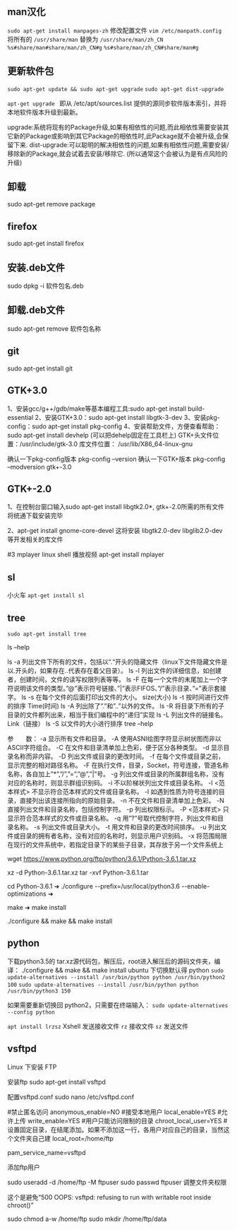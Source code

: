 ## man汉化
`sudo apt-get install manpages-zh`
修改配置文件 `vim /etc/manpath.config`  
将所有的 `/usr/share/man` 替换为 `/usr/share/man/zh_CN`
`%s#share/man#share/man/zh_CN#g`
`%s#share/man/zh_CN#share/man#g`

## 更新软件包
`sudo apt-get update && sudo apt-get upgrade`
`sudo apt-get dist-upgrade`

`apt-get upgrade `
即从 /etc/apt/sources.list 提供的源同步软件版本索引，并将本地软件版本升级到最新。

upgrade:系统将现有的Package升级,如果有相依性的问题,而此相依性需要安装其它新的Package或影响到其它Package的相依性时,此Package就不会被升级,会保留下来. 
dist-upgrade:可以聪明的解决相依性的问题,如果有相依性问题,需要安装/移除新的Package,就会试着去安装/移除它. (所以通常这个会被认为是有点风险的升级) 


## 卸载
sudo apt-get remove package


## firefox
sudo apt-get install firefox

## 安装.deb文件
sudo dpkg -i 软件包名.deb

## 卸载.deb文件
sudo apt-get remove 软件包名称

## git
sudo apt-get install git

## GTK+3.0
1、安装gcc/g++/gdb/make等基本编程工具:sudo apt-get install build-essential 
2、安装GTK+3.0：sudo apt-get install libgtk-3-dev 
3、安装pkg-config：sudo apt-get install pkg-config 
4、安装帮助文件，方便查看帮助：sudo apt-get install devhelp (可以把dehelp固定在工具栏上)
GTK+头文件位置：/usr/include/gtk-3.0 
库文件位置： /usr/lib/X86_64-linux-gnu

确认一下pkg-config版本 pkg-config –version 
确认一下GTK+版本 pkg-config –modversion gtk+-3.0

## GTK+-2.0
1、在控制台窗口输入sudo apt-get install libgtk2.0*,
gtk+-2.0所需的所有文件将统通下载安装完毕

2、apt-get install gnome-core-devel
这将安装 libgtk2.0-dev libglib2.0-dev 等开发相关的库文件


#3 mplayer
linux shell 播放视频
apt-get install mplayer

## sl 
小火车
`apt-get install sl`

## tree
`sudo apt-get install tree`


ls –help

ls -a 列出文件下所有的文件，包括以“.“开头的隐藏文件（linux下文件隐藏文件是以.开头的，如果存在..代表存在着父目录）。
ls -l 列出文件的详细信息，如创建者，创建时间，文件的读写权限列表等等。
ls -F 在每一个文件的末尾加上一个字符说明该文件的类型。”@”表示符号链接、”|”表示FIFOS、”/”表示目录、”=”表示套接字。
ls -s 在每个文件的后面打印出文件的大小。 size(大小)
ls -t 按时间进行文件的排序 Time(时间)
ls -A 列出除了”.”和”..”以外的文件。
ls -R 将目录下所有的子目录的文件都列出来，相当于我们编程中的“递归”实现
ls -L 列出文件的链接名。Link（链接）
ls -S 以文件的大小进行排序
tree –help

参　　数： 
-a 显示所有文件和目录。 
-A 使用ASNI绘图字符显示树状图而非以ASCII字符组合。 
-C 在文件和目录清单加上色彩，便于区分各种类型。 
-d 显示目录名称而非内容。 
-D 列出文件或目录的更改时间。 
-f 在每个文件或目录之前，显示完整的相对路径名称。 
-F 在执行文件，目录，Socket，符号连接，管道名称名称，各自加上”*”,”/”,”=”,”@”,”|”号。 
-g 列出文件或目录的所属群组名称，没有对应的名称时，则显示群组识别码。 
-i 不以阶梯状列出文件或目录名称。 
-I <范本样式> 不显示符合范本样式的文件或目录名称。 
-l 如遇到性质为符号连接的目录，直接列出该连接所指向的原始目录。 
-n 不在文件和目录清单加上色彩。 
-N 直接列出文件和目录名称，包括控制字符。 
-p 列出权限标示。 
-P <范本样式> 只显示符合范本样式的文件或目录名称。 
-q 用”?”号取代控制字符，列出文件和目录名称。 
-s 列出文件或目录大小。 
-t 用文件和目录的更改时间排序。 
-u 列出文件或目录的拥有者名称，没有对应的名称时，则显示用户识别码。 
-x 将范围局限在现行的文件系统中，若指定目录下的某些子目录，其存放于另一个文件系统上




wget https://www.python.org/ftp/python/3.6.1/Python-3.6.1.tar.xz

xz -d Python-3.6.1.tar.xz
tar -xvf Python-3.6.1.tar

 cd Python-3.6.1
➜  ./configure --prefix=/usr/local/python3.6 --enable-optimizations
➜  

make
➜  make install

 ./configure && make && make install

 

 ## python
下载python3.5的 tar.xz源代码包，解压后，root进入解压后的源码文件夹，编译： ./configure && make && make install
ubuntu 下切换默认得 python
`sudo update-alternatives --install /usr/bin/python python /usr/bin/python2 100`
`sudo update-alternatives --install /usr/bin/python python /usr/bin/python3 150`

如果需要重新切换回 python2，只需要在终端输入：
`sudo update-alternatives --config python`



`apt install lrzsz`  Xshell 发送接收文件
    `rz` 接收文件
    `sz` 发送文件





 ## vsftpd
 Linux 下安装 FTP

 安装ftp
sudo apt-get install vsftpd

配置vsftpd.conf
sudo nano /etc/vsftpd.conf

#禁止匿名访问
anonymous_enable=NO
#接受本地用户
local_enable=YES
#允许上传
write_enable=YES
#用户只能访问限制的目录
chroot_local_user=YES
#设置固定目录，在结尾添加。如果不添加这一行，各用户对应自己的目录，当然这个文件夹自己建
local_root=/home/ftp

pam_service_name=vsftpd

添加ftp用户

sudo useradd -d /home/ftp -M ftpuser
sudo passwd ftpuser
调整文件夹权限

这个是避免“500 OOPS: vsftpd: refusing to run with writable root inside chroot()”

sudo chmod a-w /home/ftp
sudo mkdir /home/ftp/data



